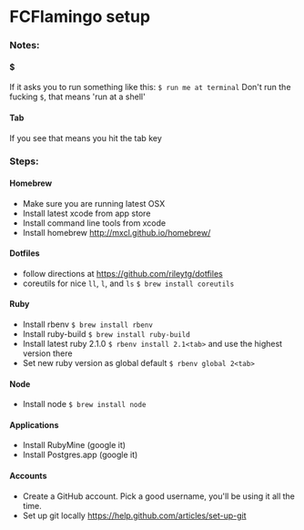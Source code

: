 # FCFlamingo setup

### Notes:
#### $
If it asks you to run something like this:
`$ run me at terminal`
Don't run the fucking `$`, that means 'run at a shell'

#### Tab
If you see <tab> that means you hit the tab key


### Steps:

#### Homebrew
* Make sure you are running latest OSX
* Install latest xcode from app store
* Install command line tools from xcode
* Install homebrew http://mxcl.github.io/homebrew/

#### Dotfiles
* follow directions at https://github.com/rileytg/dotfiles
* coreutils for nice `ll`, `l`, and `ls` `$ brew install coreutils`

#### Ruby
* Install rbenv `$ brew install rbenv`
* Install ruby-build `$ brew install ruby-build`
* Install latest ruby 2.1.0 `$ rbenv install 2.1<tab>` and use the highest version there
* Set new ruby version as global default `$ rbenv global 2<tab>`

#### Node
* Install node `$ brew install node`

#### Applications
* Install RubyMine (google it)
* Install Postgres.app (google it)

#### Accounts
* Create a GitHub account. Pick a good username, you'll be using it all the time.
* Set up git locally https://help.github.com/articles/set-up-git
